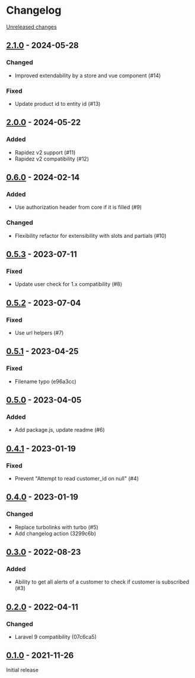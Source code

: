# Changelog 

[Unreleased changes](https://github.com/rapidez/product-alert/compare/2.1.0...master)
## [2.1.0](https://github.com/rapidez/product-alert/releases/tag/2.1.0) - 2024-05-28

### Changed

- Improved extendability by a store and vue component (#14)

### Fixed

- Update product id to entity id (#13)

## [2.0.0](https://github.com/rapidez/product-alert/releases/tag/2.0.0) - 2024-05-22

### Added

- Rapidez v2 support (#11)
- Rapidez v2 compatibility (#12)

## [0.6.0](https://github.com/rapidez/product-alert/releases/tag/0.6.0) - 2024-02-14

### Added

- Use authorization header from core if it is filled (#9)

### Changed

- Flexibility refactor for extensibility with slots and partials (#10)

## [0.5.3](https://github.com/rapidez/product-alert/releases/tag/0.5.3) - 2023-07-11

### Fixed

- Update user check for 1.x compatibility (#8)

## [0.5.2](https://github.com/rapidez/product-alert/releases/tag/0.5.2) - 2023-07-04

### Fixed

- Use url helpers (#7)

## [0.5.1](https://github.com/rapidez/product-alert/releases/tag/0.5.1) - 2023-04-25

### Fixed

- Filename typo (e96a3cc)

## [0.5.0](https://github.com/rapidez/product-alert/releases/tag/0.5.0) - 2023-04-05

### Added

- Add package.js, update readme (#6)

## [0.4.1](https://github.com/rapidez/product-alert/releases/tag/0.4.1) - 2023-01-19

### Fixed

- Prevent "Attempt to read customer_id on null" (#4)

## [0.4.0](https://github.com/rapidez/product-alert/releases/tag/0.4.0) - 2023-01-19

### Changed

- Replace turbolinks with turbo (#5)
- Add changelog action (3299c6b)

## [0.3.0](https://github.com/rapidez/product-alert/releases/tag/0.3.0) - 2022-08-23

### Added

- Ability to get all alerts of a customer to check if customer is subscribed (#3)

## [0.2.0](https://github.com/rapidez/product-alert/releases/tag/0.2.0) - 2022-04-11

### Changed

- Laravel 9 compatibility (07c6ca5)

## [0.1.0](https://github.com/rapidez/product-alert/releases/tag/0.1.0) - 2021-11-26

Initial release

